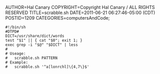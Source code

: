 AUTHOR=Hal Canary
COPYRIGHT=Copyright Hal Canary / ALL RIGHTS RESERVED
TITLE=scrabble.sh
DATE=2011-06-21 06:27:46-05:00 (CDT)
POSTID=1209
CATEGORIES=computersAndCode;

    #!/bin/sh
    #DTPD#
    DICT=/usr/share/dict/words
    test "$1" || { cat "$0"; exit 1; }
    exec grep -i "$@" "$DICT" | less
    #
    # Useage:
    #   scrabble.sh PATTERN
    # Example:
    #   scrabble.sh '^a[lonrchl]\{4,7\}$'
